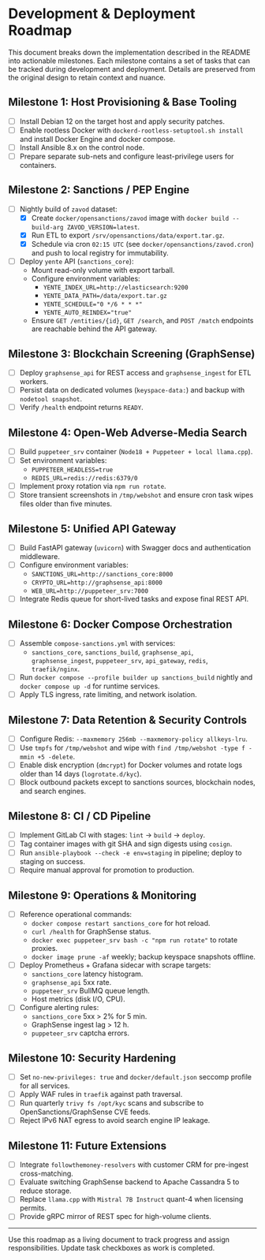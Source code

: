 # Development & Deployment Roadmap

This document breaks down the implementation described in the README into actionable milestones. Each milestone contains a set of tasks that can be tracked during development and deployment. Details are preserved from the original design to retain context and nuance.

## Milestone 1: Host Provisioning & Base Tooling
- [ ] Install Debian 12 on the target host and apply security patches.
- [ ] Enable rootless Docker with `dockerd-rootless-setuptool.sh install` and install Docker Engine and docker compose.
- [ ] Install Ansible 8.x on the control node.
- [ ] Prepare separate sub-nets and configure least-privilege users for containers.

## Milestone 2: Sanctions / PEP Engine
- [ ] Nightly build of `zavod` dataset:
  - [x] Create `docker/opensanctions/zavod` image with `docker build --build-arg ZAVOD_VERSION=latest`.
  - [x] Run ETL to export `/srv/opensanctions/data/export.tar.gz`.
  - [x] Schedule via cron `02:15 UTC` (see `docker/opensanctions/zavod.cron`) and push to local registry for immutability.
- [ ] Deploy `yente` API (`sanctions_core`):
  - Mount read-only volume with export tarball.
  - Configure environment variables:
    - `YENTE_INDEX_URL=http://elasticsearch:9200`
    - `YENTE_DATA_PATH=/data/export.tar.gz`
    - `YENTE_SCHEDULE="0 */6 * * *"`
    - `YENTE_AUTO_REINDEX="true"`
  - Ensure `GET /entities/{id}`, `GET /search`, and `POST /match` endpoints are reachable behind the API gateway.

## Milestone 3: Blockchain Screening (GraphSense)
- [ ] Deploy `graphsense_api` for REST access and `graphsense_ingest` for ETL workers.
- [ ] Persist data on dedicated volumes (`keyspace-data:`) and backup with `nodetool snapshot`.
- [ ] Verify `/health` endpoint returns `READY`.

## Milestone 4: Open-Web Adverse-Media Search
- [ ] Build `puppeteer_srv` container (`Node18 + Puppeteer + local llama.cpp`).
- [ ] Set environment variables:
  - `PUPPETEER_HEADLESS=true`
  - `REDIS_URL=redis://redis:6379/0`
- [ ] Implement proxy rotation via `npm run rotate`.
- [ ] Store transient screenshots in `/tmp/webshot` and ensure cron task wipes files older than five minutes.

## Milestone 5: Unified API Gateway
- [ ] Build FastAPI gateway (`uvicorn`) with Swagger docs and authentication middleware.
- [ ] Configure environment variables:
  - `SANCTIONS_URL=http://sanctions_core:8000`
  - `CRYPTO_URL=http://graphsense_api:8000`
  - `WEB_URL=http://puppeteer_srv:7000`
- [ ] Integrate Redis queue for short-lived tasks and expose final REST API.

## Milestone 6: Docker Compose Orchestration
- [ ] Assemble `compose-sanctions.yml` with services:
  - `sanctions_core`, `sanctions_build`, `graphsense_api`, `graphsense_ingest`, `puppeteer_srv`, `api_gateway`, `redis`, `traefik/nginx`.
- [ ] Run `docker compose --profile builder up sanctions_build` nightly and `docker compose up -d` for runtime services.
- [ ] Apply TLS ingress, rate limiting, and network isolation.

## Milestone 7: Data Retention & Security Controls
- [ ] Configure Redis: `--maxmemory 256mb --maxmemory-policy allkeys-lru`.
- [ ] Use `tmpfs` for `/tmp/webshot` and wipe with `find /tmp/webshot -type f -mmin +5 -delete`.
- [ ] Enable disk encryption (`dmcrypt`) for Docker volumes and rotate logs older than 14 days (`logrotate.d/kyc`).
- [ ] Block outbound packets except to sanctions sources, blockchain nodes, and search engines.

## Milestone 8: CI / CD Pipeline
- [ ] Implement GitLab CI with stages: `lint` → `build` → `deploy`.
- [ ] Tag container images with git SHA and sign digests using `cosign`.
- [ ] Run `ansible-playbook --check -e env=staging` in pipeline; deploy to staging on success.
- [ ] Require manual approval for promotion to production.

## Milestone 9: Operations & Monitoring
- [ ] Reference operational commands:
  - `docker compose restart sanctions_core` for hot reload.
  - `curl /health` for GraphSense status.
  - `docker exec puppeteer_srv bash -c "npm run rotate"` to rotate proxies.
  - `docker image prune -af` weekly; backup keyspace snapshots offline.
- [ ] Deploy Prometheus + Grafana sidecar with scrape targets:
  - `sanctions_core` latency histogram.
  - `graphsense_api` 5xx rate.
  - `puppeteer_srv` BullMQ queue length.
  - Host metrics (disk I/O, CPU).
- [ ] Configure alerting rules:
  - `sanctions_core` 5xx > 2% for 5 min.
  - GraphSense ingest lag > 12 h.
  - `puppeteer_srv` captcha errors.

## Milestone 10: Security Hardening
- [ ] Set `no-new-privileges: true` and `docker/default.json` seccomp profile for all services.
- [ ] Apply WAF rules in `traefik` against path traversal.
- [ ] Run quarterly `trivy fs /opt/kyc` scans and subscribe to OpenSanctions/GraphSense CVE feeds.
- [ ] Reject IPv6 NAT egress to avoid search engine IP leakage.

## Milestone 11: Future Extensions
- [ ] Integrate `followthemoney-resolvers` with customer CRM for pre-ingest cross-matching.
- [ ] Evaluate switching GraphSense backend to Apache Cassandra 5 to reduce storage.
- [ ] Replace `llama.cpp` with `Mistral 7B Instruct` quant-4 when licensing permits.
- [ ] Provide gRPC mirror of REST spec for high-volume clients.

---

Use this roadmap as a living document to track progress and assign responsibilities. Update task checkboxes as work is completed.
